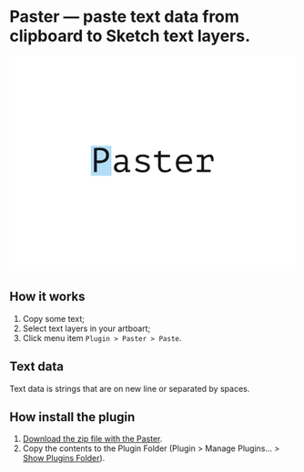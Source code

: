 # Paster — paste text data from clipboard to Sketch text layers.


![Paster](/paster-sketch-plugin_volorf.gif)


## How it works
1. Copy some text;
2. Select text layers in your artboart;
3. Click menu item ```Plugin > Paster > Paste```.


## Text data
Text data is strings that are on new line or separated by spaces.


## How install the plugin
1. [Download the zip file with the Paster](https://github.com/Volorf/Paster/archive/master.zip).
2. Copy the contents to the Plugin Folder (Plugin > Manage Plugins... > [Show Plugins Folder](http://frolovoleg.ru/images/sketch-plugin-folder.png)).
